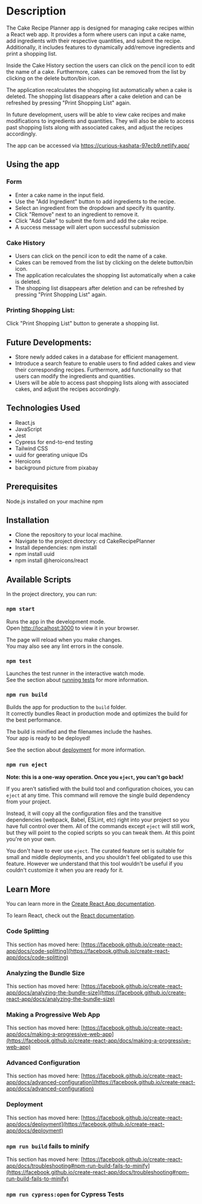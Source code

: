 # Description
The Cake Recipe Planner app is designed for managing cake recipes within a React web app.
It provides a form where users can input a cake name, add ingredients with their respective quantities, and submit the recipe.
Additionally, it includes features to dynamically add/remove ingredients and print a shopping list.

Inside the Cake History section the users can click on the pencil icon to edit the name of a cake. 
Furthermore, cakes can be removed from the list by clicking on the delete button/bin icon.

The application recalculates the shopping list automatically when a cake is deleted. The shopping list disappears after a cake deletion and can be refreshed by pressing "Print Shopping List" again.

In future development, users will be able to view cake recipes and make modifications to ingredients and quantities. They will also be able to access past shopping lists along with associated cakes, and adjust the recipes accordingly.

The app can be accessed via https://curious-kashata-97ecb9.netlify.app/

## Using the app
### Form
- Enter a cake name in the input field.
- Use the "Add Ingredient" button to add ingredients to the recipe.
- Select an ingredient from the dropdown and specify its quantity.
- Click "Remove" next to an ingredient to remove it.
- Click "Add Cake" to submit the form and add the cake recipe.
- A success message will alert upon successful submission

### Cake History
- Users can click on the pencil icon to edit the name of a cake.
- Cakes can be removed from the list by clicking on the delete button/bin icon.
- The application recalculates the shopping list automatically when a cake is deleted. 
- The shopping list disappears after deletion and can be refreshed by pressing "Print Shopping List" again.

### Printing Shopping List:
Click "Print Shopping List" button to generate a shopping list.

## Future Developments:
- Store newly added cakes in a database for efficient management.
- Introduce a search feature to enable users to find added cakes and view their corresponding recipes. Furthermore, add functionality so that users can modify the ingredients and quantities.
- Users will be able to access past shopping lists along with associated cakes, and adjust the recipes accordingly.


## Technologies Used
- React.js
- JavaScript
- Jest
- Cypress for end-to-end testing
- Tailwind CSS
- uuid for geerating unique IDs
- Heroicons
- background picture from pixabay

## Prerequisites
Node.js installed on your machine
npm

## Installation
- Clone the repository to your local machine.
- Navigate to the project directory: cd CakeRecipePlanner
- Install dependencies: npm install
- npm install uuid
- npm install @heroicons/react


## Available Scripts

In the project directory, you can run:

### `npm start`

Runs the app in the development mode.\
Open [http://localhost:3000](http://localhost:3000) to view it in your browser.

The page will reload when you make changes.\
You may also see any lint errors in the console.

### `npm test`

Launches the test runner in the interactive watch mode.\
See the section about [running tests](https://facebook.github.io/create-react-app/docs/running-tests) for more information.

### `npm run build`

Builds the app for production to the `build` folder.\
It correctly bundles React in production mode and optimizes the build for the best performance.

The build is minified and the filenames include the hashes.\
Your app is ready to be deployed!

See the section about [deployment](https://facebook.github.io/create-react-app/docs/deployment) for more information.

### `npm run eject`

**Note: this is a one-way operation. Once you `eject`, you can't go back!**

If you aren't satisfied with the build tool and configuration choices, you can `eject` at any time. This command will remove the single build dependency from your project.

Instead, it will copy all the configuration files and the transitive dependencies (webpack, Babel, ESLint, etc) right into your project so you have full control over them. All of the commands except `eject` will still work, but they will point to the copied scripts so you can tweak them. At this point you're on your own.

You don't have to ever use `eject`. The curated feature set is suitable for small and middle deployments, and you shouldn't feel obligated to use this feature. However we understand that this tool wouldn't be useful if you couldn't customize it when you are ready for it.

## Learn More

You can learn more in the [Create React App documentation](https://facebook.github.io/create-react-app/docs/getting-started).

To learn React, check out the [React documentation](https://reactjs.org/).

### Code Splitting

This section has moved here: [https://facebook.github.io/create-react-app/docs/code-splitting](https://facebook.github.io/create-react-app/docs/code-splitting)

### Analyzing the Bundle Size

This section has moved here: [https://facebook.github.io/create-react-app/docs/analyzing-the-bundle-size](https://facebook.github.io/create-react-app/docs/analyzing-the-bundle-size)

### Making a Progressive Web App

This section has moved here: [https://facebook.github.io/create-react-app/docs/making-a-progressive-web-app](https://facebook.github.io/create-react-app/docs/making-a-progressive-web-app)

### Advanced Configuration

This section has moved here: [https://facebook.github.io/create-react-app/docs/advanced-configuration](https://facebook.github.io/create-react-app/docs/advanced-configuration)

### Deployment

This section has moved here: [https://facebook.github.io/create-react-app/docs/deployment](https://facebook.github.io/create-react-app/docs/deployment)

### `npm run build` fails to minify

This section has moved here: [https://facebook.github.io/create-react-app/docs/troubleshooting#npm-run-build-fails-to-minify](https://facebook.github.io/create-react-app/docs/troubleshooting#npm-run-build-fails-to-minify)

### `npm run cypress:open` for Cypress Tests